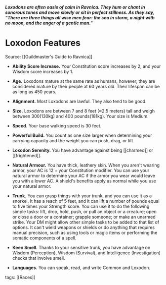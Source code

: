 _**Loxodons are often oasis of calm in Ravnica. They hum or chant in sonorous tones and move slowly or sit in perfect stillness. As they say, "There are three things all wise men fear: the sea in storm, a night with no moon, and the anger of a gentle man."**_

# Loxodon Features

Source: [[Guildmaster's Guide to Ravnica]]

-   **Ability Score Increase.** Your Constitution score increases by 2, and your Wisdom score increases by 1.

-   **Age.** Loxodons mature at the same rate as humans, however, they are considered mature by their people at 60 years old. Their lifespan can be as long as 450 years.

-   **Alignment.** Most Loxodons are lawful. They also tend to be good.

-   **Size.** Loxodons are between 7 and 8 feet (≈2.5 meters) tall and weigh between 300(130kg) and 400 pounds(181kg). Your size is Medium.

-   **Speed.** Your base walking speed is 30 feet.

-   **Powerful Build.** You count as one size larger when determining your carrying capacity and the weight you can push, drag, or lift.

-   **Loxodon Serenity.** You have advantage against being [[charmed]] or [[frightened]].

-   **Natural Armour.** You have thick, leathery skin. When you aren't wearing armor, your AC is 12 + your Constitution modifier. You can use your natural armor to determine your AC if the armor you wear would leave you with a lower AC. A shield's benefits apply as normal while you use your natural armor.

-   **Trunk.** You can grasp things with your trunk, and you can use it as a snorkel. It has a reach of 5 feet, and it can lift a number of pounds equal to five times your Strength score. You can use it to do the following simple tasks: lift, drop, hold, push, or pull an object or a creature; open or close a door or a container; grapple someone; or make an unarmed strike. Your DM might allow other simple tasks to be added to that list of options. It can't wield weapons or shields or do anything that requires manual precision, such as using tools or magic items or performing the somatic components of a spell.

-   **Keen Smell.** Thanks to your sensitive trunk, you have advantage on Wisdom (Perception), Wisdom (Survival), and Intelligence (Investigation) checks that involve smell.

-   **Languages.** You can speak, read, and write Common and Loxodon.

tags: [[Races]]